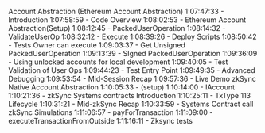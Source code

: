 Account Abstraction
(Ethereum Account Abstraction)
    1:07:47:33 - Introduction
    1:07:58:59 - Code Overview
    1:08:02:53 - Ethereum Account Abstraction(Setup)
    1:08:12:45 - PackedUserOperation
    1:08:14:32 - ValidateUserOp
    1:08:32:12 - Execute
    1:08:39:26 - Deploy Scripts
    1:08:50:42 - Tests Owner can execute
    1:09:03:37 - Get Unsigned PackedUserOperation
    1:09:13:39 - SIgned PackedUserOperation
    1:09:36:09 - Using unlocked accounts for local development
    1:09:40:05 - Test Validation of User Ops
    1:09:44:23 - Test Entry Point
    1:09:49:35 - Advanced Debugging
    1:09:53:54 - Mid-Session Recap
    1:09:57:36 - Live Demo
zkSync Native Account Abstraction
    1:10:05:33 - (setup)
    1:10:14:00 - IAccount
    1:10:21:36 - zkSync Systems contracts Introduction
    1:10:25:11 - TxType 113 Lifecycle
    1:10:31:21 - Mid-zkSync Recap
    1:10:33:59 - Systems Contract call zkSync Simulations
    1:11:06:57 - payForTransaction
    1:11:09:00 - executeTransactionFromOutside
    1:11:16:11 - Zksync tests
    